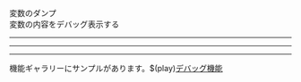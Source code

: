 変数のダンプ  
変数の内容をデバッグ表示する

***

***

***
機能ギャラリーにサンプルがあります。$(play)[デバッグ機能](https://famibee.github.io/SKYNovel_gallery/?cur=debug)
